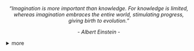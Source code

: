 <p align="center"><i>“Imagination is more important than knowledge.  For knowledge is limited, whereas imagination embraces the entire world, stimulating progress, giving birth to evolution.”</i></p>
<p align="center"><i>- Albert Einstein -</i></p>

<details>
    <summary>more</summary>
    <table width="2000">
        <tr>
            <td width="2000"><img align="center" width="100%" alt="🦑" src="/metrics.svg"></td>
        </tr>
        <tr>
            <td><img align="" width="" alt="🦑" src="/bottom.svg"></td>
        </tr>
    </table>
    <table width="2000">
        <tr>
            <td width="2000"><img src="https://github-trophies.vercel.app/?username=vdesjardins&rank=SECRET,SSS,SS,S,AAA,AA&row=2&column=9&theme=gruvbox"></td>
        </tr>
    </table>
</details>
